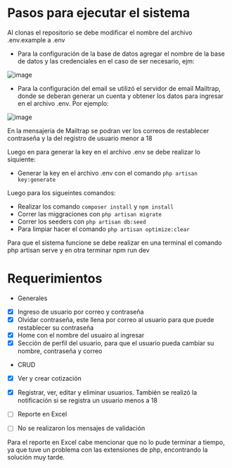 # Pasos para ejecutar el sistema

  Al clonas el repositorio se debe modificar el nombre del archivo .env.example a .env
  
  - Para la configuración de la base de datos agregar el nombre de la base de datos y las credenciales en el caso de ser necesario, ejm:
  
![image](https://user-images.githubusercontent.com/123708866/224116776-6749bf6d-5fb8-41ba-8d24-c90fc7a0c6b8.png)
  
  - Para la configuración del email se utilizó el servidor de email Mailtrap, donde se deberan generar un cuenta y obtener los datos para ingresar en el archivo .env. Por ejemplo:

![image](https://user-images.githubusercontent.com/123708866/224116890-64fbc6a4-7ba8-439a-a095-547f3a3cad2f.png)
  
  En la mensajeria de Mailtrap se podran ver los correos de restablecer contraseña y la del registro de usuario menor a 18
  
  Luego en para generar la key en el archivo .env se debe realizar lo siquiente:
  - Generar la key en el archivo .env con el comando `php artisan key:generate`
   
   Luego para los sigueintes comandos: 
  - Realizar los comando `composer install` y `npm install`
  - Correr las miggraciones con `php artisan migrate`
  - Correr los seeders con `php artisan db:seed`
  - Para limpiar hacer el comando `php artisan optimize:clear`
  
  Para que el sistema funcione se debe realizar en una terminal el comando php artisan serve y en otra terminar npm run dev

# Requerimientos

- Generales
- [x] Ingreso de usuario por correo y contraseña
- [x] Olvidar contraseña, este llena por correo al usuario para que puede restablecer su contraseña
- [x] Home con el nombre del usuairo al ingresar
- [x] Sección de perfil del usuario, para que el usuario pueda cambiar su nombre, contraseña y correo

- CRUD
- [x] Ver y crear cotización
- [x] Registrar, ver, editar y eliminar usuarios. También se realizó la notificación si se registra un usuario menos a 18
- [ ] Reporte en Excel
- [ ] No se realizaron los mensajes de validación


Para el reporte en Excel cabe mencionar que no lo pude terminar a tiempo, ya que tuve un problema con las extensiones de php, encontrando la solución muy tarde.
